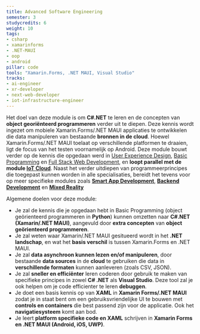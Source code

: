 ```yaml
---
title: Advanced Software Engineering
semester: 3
studycredits: 6
weight: 10
tags:
- csharp
- xamarinforms
- .NET-MAUI
- oop
- android
pillar: code
tools: "Xamarin.Forms, .NET MAUI, Visual Studio"
tracks:
- ai-engineer
- xr-developer
- next-web-developer
- iot-infrastructure-engineer
---
```


Het doel van deze module is om **C#.NET** te leren en de concepten van **object georiënteerd programmeren** verder uit te diepen. Deze kennis wordt ingezet om mobiele Xamarin.Forms/.NET MAUI applicaties te ontwikkelen die data manipuleren van bestaande **bronnen in de cloud**. Hoewel Xamarin.Forms/.NET MAUI toelaat op verschillende platformen te draaien, ligt de focus van het testen voornamelijk op Android.
Deze module bouwt verder op de kennis die opgedaan werd in [User Experience Design](/programma/user-experience-design), [Basic Programming](/programma/basic-programming) en [Full Stack Web Development](/programma/full-stack-web-development), en **loopt parallel met de module [IoT Cloud](/programma/iot-cloud/)**. Naast het verder uitdiepen van programmeerprincipes die toegepast kunnen worden in alle specialisaties, bereidt het tevens voor op meer specifieke modules zoals **[Smart App Development](/programma/smart-app-development)**, **[Backend Development](/programma/backend-development)** en **[Mixed Reality](/programma/mixed-reality)**

Algemene doelen voor deze module:

- Je zal de kennis die je opgedaan hebt in Basic Programming (object geörienteerd programmeren in **Python**) kunnen omzetten naar **C#.NET (Xamarin/.NET MAUI)**, aangevuld door **extra concepten** van **object geörienteerd programmeren**.
- Je zal weten waar Xamarin/.NET MAUI gesitueerd wordt in het **.NET landschap**, en wat het **basis verschil** is tussen Xamarin.Forms en .NET MAUI.
- Je zal **data asynchroon kunnen lezen en/of manipuleren**, door bestaande **data sources** in de **cloud** te gebruiken die data in **verschillende formaten** kunnen aanleveren (zoals CSV, JSON).
- Je zal **sneller en efficiënter** leren coderen door gebruik te maken van specifieke principes in zowel **C# .NET** als **Visual Studio**. Deze tool zal je ook helpen om je code efficienter te leren **debuggen**.
- Je doet een basis kennis op van **XAML** in **Xamarin Forms/.NET MAUI** zodat je in staat bent om een gebruiksvriendelijke UI te bouwen met **controls en containers** die best passend zijn voor de applicatie. Ook het **navigatiesysteem** komt aan bod.
- Je leert **platform specifieke code en XAML** schrijven in **Xamarin Forms en .NET MAUI (Android, iOS, UWP)**.
